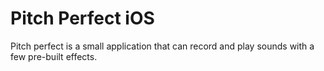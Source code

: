 # Pitch Perfect iOS

Pitch perfect is a small application that can record and play sounds with a few pre-built effects.
